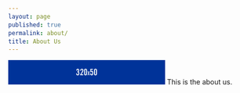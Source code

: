 ```yaml
---
layout: page
published: true
permalink: about/
title: About Us
---
```


![320x50.png](/images/320x50.png)
This is the about us.